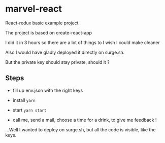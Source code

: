 # marvel-react
React-redux basic example project

The project is based on create-react-app

I did it in 3 hours so there are a lot of things to I wish I could make cleaner

Also I would have gladly deployed it directly on surge.sh.

But the private key should stay private, should it ?

## Steps

- fill up env.json with the right keys
- install `yarn`
- start `yarn start`

- call me, send a mail, choose a time for a drink, to give me feedback !

...Well I wanted to deploy on surge.sh, but all the code is visible, like the keys.
